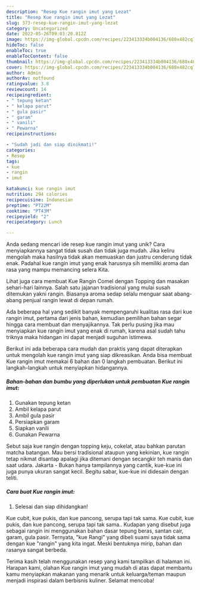 ```yaml
---
description: "Resep Kue rangin imut yang Lezat"
title: "Resep Kue rangin imut yang Lezat"
slug: 373-resep-kue-rangin-imut-yang-lezat
category: Uncategorized
date: 2022-05-26T09:03:20.812Z
image: https://img-global.cpcdn.com/recipes/223413334b004136/680x482cq70/kue-rangin-imut-foto-resep-utama.jpg
hideToc: false
enableToc: true
enableTocContent: false
thumbnail: https://img-global.cpcdn.com/recipes/223413334b004136/680x482cq70/kue-rangin-imut-foto-resep-utama.jpg
cover: https://img-global.cpcdn.com/recipes/223413334b004136/680x482cq70/kue-rangin-imut-foto-resep-utama.jpg
author: Admin
authorAv: notfound
ratingvalue: 3.8
reviewcount: 14
recipeingredient:
- " tepung ketan"
- " kelapa parut"
- " gula pasir"
- " garam"
- " vanili"
- " Pewarna"
recipeinstructions:

- "Sudah jadi dan siap dinikmati!"
categories:
- Resep
tags:
- kue
- rangin
- imut

katakunci: kue rangin imut 
nutrition: 294 calories
recipecuisine: Indonesian
preptime: "PT22M"
cooktime: "PT43M"
recipeyield: "2"
recipecategory: Lunch

---
```





Anda sedang mencari ide resep kue rangin imut yang unik? Cara menyiapkannya sangat tidak susah dan tidak juga mudah. Jika keliru mengolah maka hasilnya tidak akan memuaskan dan justru cenderung tidak enak. Padahal kue rangin imut yang enak harusnya sih memiliki aroma dan rasa yang mampu memancing selera Kita.





Lihat juga cara membuat Kue Rangin Comel dengan Topping dan masakan sehari-hari lainnya. Salah satu jajanan tradisional yang mulai susah ditemukan yakni rangin. Biasanya aroma sedap selalu menguar saat abang-abang penjual rangin lewat di depan rumah.

Ada beberapa hal yang sedikit banyak mempengaruhi kualitas rasa dari kue rangin imut, pertama dari jenis bahan, kemudian pemilihan bahan segar hingga cara membuat dan menyajikannya. Tak perlu pusing jika mau menyiapkan kue rangin imut yang enak di rumah, karena asal sudah tahu triknya maka hidangan ini dapat menjadi suguhan istimewa.






Berikut ini ada beberapa cara mudah dan praktis yang dapat diterapkan untuk mengolah kue rangin imut yang siap dikreasikan. Anda bisa membuat Kue rangin imut memakai 6 bahan dan 0 langkah pembuatan. Berikut ini langkah-langkah untuk menyiapkan hidangannya.

<!--inarticleads1-->

##### Bahan-bahan dan bumbu yang diperlukan untuk pembuatan Kue rangin imut:

1. Gunakan  tepung ketan
1. Ambil  kelapa parut
1. Ambil  gula pasir
1. Persiapkan  garam
1. Siapkan  vanili
1. Gunakan  Pewarna


Sebut saja kue rangin dengan topping keju, cokelat, atau bahkan parutan matcha batangan. Mau bersi tradisional ataupun yang kekinian, kue rangin tetap nikmat disantap apalagi jika ditemani dengan secangkir teh manis dan saat udara. Jakarta - Bukan hanya tampilannya yang cantik, kue-kue ini juga punya ukuran sangat kecil. Begitu sabar, kue-kue ini didesain dengan teliti. 

<!--inarticleads2-->

##### Cara buat Kue rangin imut:


1. Selesai dan siap dihidangkan!

Kue cubit, kue pukis, dan kue pancong, serupa tapi tak sama. Kue cubit, kue pukis, dan kue pancong, serupa tapi tak sama.. Kudapan yang disebut juga sebagai rangin ini menggunakan bahan dasar tepung beras, santan cair, garam, gula pasir. Ternyata, &#34;kue Rangi&#34; yang dibeli suami saya tidak sama dengan kue &#34;rangin&#34; yang kita ingat. Meski bentuknya mirip, bahan dan rasanya sangat berbeda. 

Terima kasih telah menggunakan resep yang kami tampilkan di halaman ini. Harapan kami, olahan Kue rangin imut yang mudah di atas dapat membantu kamu menyiapkan makanan yang menarik untuk keluarga/teman maupun menjadi inspirasi dalam berbisnis kuliner. Selamat mencoba!
